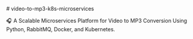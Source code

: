 \# video-to-mp3-k8s-microservices

🎧 A Scalable Microservices Platform for Video to MP3 Conversion Using Python, RabbitMQ, Docker, and Kubernetes.



